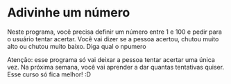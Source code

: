 # Adivinhe um número

Neste programa, você precisa definir um número entre 1 e 100 e pedir para o usuário tentar acertar. Você vai dizer se a pessoa acertou, chutou muito alto ou chutou muito baixo. Diga qual o npumero

Atenção: esse programa só vai deixar a pessoa tentar acertar uma única vez. Na próxima semana, você vai aprender a dar quantas tentativas quiser. Esse curso só fica melhor! :D